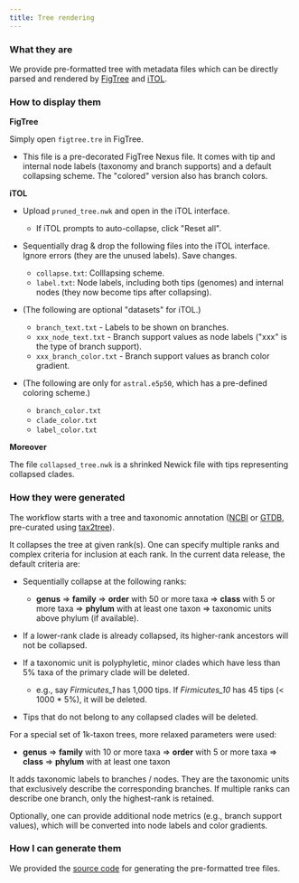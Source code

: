 ```yaml
---
title: Tree rendering
---
```


### What they are

We provide pre-formatted tree with metadata files which can be directly parsed and rendered by [FigTree](http://tree.bio.ed.ac.uk/software/figtree/) and [iTOL](https://itol.embl.de/).

### How to display them

**FigTree**

Simply open `figtree.tre` in FigTree.

- This file is a pre-decorated FigTree Nexus file. It comes with tip and internal node labels (taxonomy and branch supports) and a default collapsing scheme. The "colored" version also has branch colors.

**iTOL**

- Upload `pruned_tree.nwk` and open in the iTOL interface.
  - If iTOL prompts to auto-collapse, click "Reset all".
- Sequentially drag & drop the following files into the iTOL interface. Ignore errors (they are the unused labels). Save changes.
  - `collapse.txt`: Colllapsing scheme.
  - `label.txt`: Node labels, including both tips (genomes) and internal nodes (they now become tips after collapsing).

- (The following are optional "datasets" for iTOL.)
  - `branch_text.txt` - Labels to be shown on branches.
  - `xxx_node_text.txt` - Branch support values as node labels ("xxx" is the type of branch support).
  - `xxx_branch_color.txt` - Branch support values as branch color gradient.

- (The following are only for `astral.e5p50`, which has a pre-defined coloring scheme.)
  - `branch_color.txt`
  - `clade_color.txt`
  - `label_color.txt`

**Moreover**

The file `collapsed_tree.nwk` is a shrinked Newick file with tips representing collapsed clades.


### How they were generated

The workflow starts with a tree and taxonomic annotation ([NCBI](https://www.ncbi.nlm.nih.gov/taxonomy) or [GTDB](http://gtdb.ecogenomic.org/), pre-curated using [tax2tree](https://github.com/biocore/tax2tree)).

It collapses the tree at given rank(s). One can specify multiple ranks and complex criteria for inclusion at each rank. In the current data release, the default criteria are:

- Sequentially collapse at the following ranks:

  - **genus** => **family** => **order** with 50 or more taxa => **class** with 5 or more taxa => **phylum** with at least one taxon => taxonomic units above phylum (if available).

- If a lower-rank clade is already collapsed, its higher-rank ancestors will not be collapsed.

- If a taxonomic unit is polyphyletic, minor clades which have less than 5% taxa of the primary clade will be deleted.

  - e.g., say _Firmicutes_1_ has 1,000 tips. If _Firmicutes_10_ has 45 tips (< 1000 * 5%), it will be deleted.

- Tips that do not belong to any collapsed clades will be deleted.

For a special set of 1k-taxon trees, more relaxed parameters were used:

  - **genus** => **family** with 10 or more taxa => **order** with 5 or more taxa => **class** => **phylum** with at least one taxon

It adds taxonomic labels to branches / nodes. They are the taxonomic units that exclusively describe the corresponding branches. If multiple ranks can describe one branch, only the highest-rank is retained.

Optionally, one can provide additional node metrics (e.g., branch support values), which will be converted into node labels and color gradients.


### How I can generate them

We provided the [source code](../code/notebooks/render_tree.ipynb) for generating the pre-formatted tree files.
